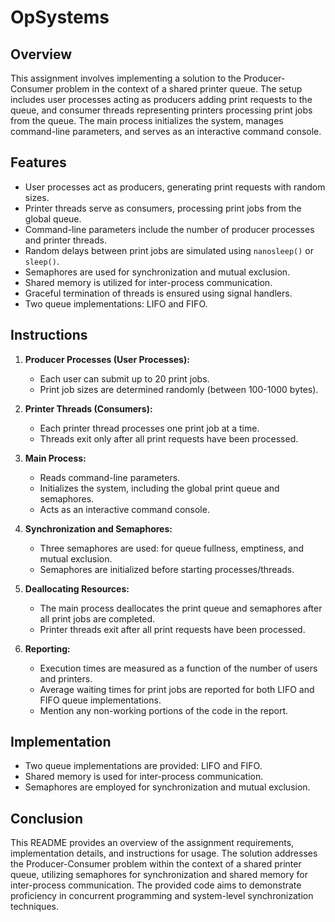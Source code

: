 # OpSystems

## Overview

This assignment involves implementing a solution to the Producer-Consumer problem in the context of a shared printer queue. The setup includes user processes acting as producers adding print requests to the queue, and consumer threads representing printers processing print jobs from the queue. The main process initializes the system, manages command-line parameters, and serves as an interactive command console.

## Features

- User processes act as producers, generating print requests with random sizes.
- Printer threads serve as consumers, processing print jobs from the global queue.
- Command-line parameters include the number of producer processes and printer threads.
- Random delays between print jobs are simulated using `nanosleep()` or `sleep()`.
- Semaphores are used for synchronization and mutual exclusion.
- Shared memory is utilized for inter-process communication.
- Graceful termination of threads is ensured using signal handlers.
- Two queue implementations: LIFO and FIFO.

## Instructions

1. **Producer Processes (User Processes):**
   - Each user can submit up to 20 print jobs.
   - Print job sizes are determined randomly (between 100-1000 bytes).

2. **Printer Threads (Consumers):**
   - Each printer thread processes one print job at a time.
   - Threads exit only after all print requests have been processed.

3. **Main Process:**
   - Reads command-line parameters.
   - Initializes the system, including the global print queue and semaphores.
   - Acts as an interactive command console.

4. **Synchronization and Semaphores:**
   - Three semaphores are used: for queue fullness, emptiness, and mutual exclusion.
   - Semaphores are initialized before starting processes/threads.

5. **Deallocating Resources:**
   - The main process deallocates the print queue and semaphores after all print jobs are completed.
   - Printer threads exit after all print requests have been processed.

6. **Reporting:**
   - Execution times are measured as a function of the number of users and printers.
   - Average waiting times for print jobs are reported for both LIFO and FIFO queue implementations.
   - Mention any non-working portions of the code in the report.

## Implementation

- Two queue implementations are provided: LIFO and FIFO.
- Shared memory is used for inter-process communication.
- Semaphores are employed for synchronization and mutual exclusion.

## Conclusion

This README provides an overview of the assignment requirements, implementation details, and instructions for usage. The solution addresses the Producer-Consumer problem within the context of a shared printer queue, utilizing semaphores for synchronization and shared memory for inter-process communication. The provided code aims to demonstrate proficiency in concurrent programming and system-level synchronization techniques.
